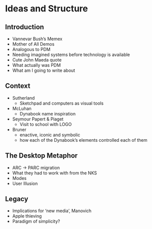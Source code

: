 ﻿# Ideas and Structure

## Introduction
- Vannevar Bush’s Memex
- Mother of All Demos
- Analogous to PDM
- Needing imagined systems before technology is available
- Cute John Maeda quote
- What actually was PDM
- What am I going to write about

## Context
- Sutherland
	- Sketchpad and computers as visual tools
- McLuhan
	- Dynabook name inspiration
- Seymour Papert & Piaget
	- Visit to school with LOGO
- Bruner
	- enactive, iconic and symbolic
	- how each of the Dynabook’s elements controlled each of them

## The Desktop Metaphor
- ARC -> PARC migration
- What they had to work with from the NKS
- Modes
- User Illusion

## Legacy
- Implications for ‘new media’, Manovich
- Apple thieving
- Paradigm of simplicity?
